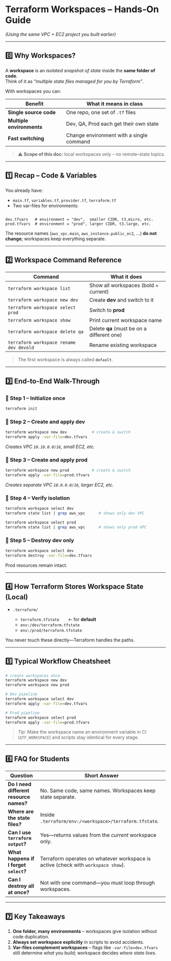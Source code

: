 # Terraform **Workspaces** – Hands-On Guide  
*(Using the same VPC + EC2 project you built earlier)*

---

## 0️⃣ Why Workspaces?

A **workspace** is an *isolated snapshot of state* inside the **same folder of
code**.  
Think of it as *“multiple state files managed for you by Terraform”*.

With workspaces you can:

| Benefit                 | What it means in class                           |
|-------------------------|--------------------------------------------------|
| **Single source code**  | One repo, one set of `.tf` files                 |
| **Multiple environments** | Dev, QA, Prod each get their own state          |
| **Fast switching**      | Change environment with a single command         |

> ⚠️ **Scope of this doc:** local workspaces only – no remote–state topics.

---

## 1️⃣ Recap – Code & Variables

You already have:

* `main.tf`, `variables.tf`, `provider.tf`, `terraform.tf`  
* Two var-files for environments:

```

dev.tfvars   # environment = "dev",  smaller CIDR, t3.micro, etc.
prod.tfvars  # environment = "prod", larger CIDR, t3.large, etc.

````

The resource names (`aws_vpc.main`, `aws_instance.public_ec2`, …) **do not
change**; workspaces keep everything separate.

---

## 2️⃣ Workspace Command Reference

| Command                                | What it does                              |
|----------------------------------------|-------------------------------------------|
| `terraform workspace list`             | Show all workspaces (bold = current)      |
| `terraform workspace new dev`          | Create **dev** and switch to it           |
| `terraform workspace select prod`      | Switch to **prod**                        |
| `terraform workspace show`             | Print current workspace name              |
| `terraform workspace delete qa`        | Delete **qa** (must be on a different one)|
| `terraform workspace rename dev devold`| Rename existing workspace                 |

> The first workspace is always called **`default`**.

---

## 3️⃣ End-to-End Walk-Through

### 🔹 Step 1 – Initialize once

```bash
terraform init
````

### 🔹 Step 2 – Create and apply **dev**

```bash
terraform workspace new dev           # create & switch
terraform apply -var-file=dev.tfvars
```

*Creates VPC `10.10.0.0/16`, small EC2, etc.*

### 🔹 Step 3 – Create and apply **prod**

```bash
terraform workspace new prod          # create & switch
terraform apply -var-file=prod.tfvars
```

*Creates separate VPC `10.0.0.0/16`, larger EC2, etc.*

### 🔹 Step 4 – Verify isolation

```bash
terraform workspace select dev
terraform state list | grep aws_vpc      # shows only dev VPC

terraform workspace select prod
terraform state list | grep aws_vpc      # shows only prod VPC
```

### 🔹 Step 5 – Destroy **dev** only

```bash
terraform workspace select dev
terraform destroy -var-file=dev.tfvars
```

Prod resources remain intact.

---

## 4️⃣ How Terraform Stores Workspace State (Local)

* `.terraform/`

  * `terraform.tfstate`  ← for **default**
  * `env:/dev/terraform.tfstate`
  * `env:/prod/terraform.tfstate`

You never touch these directly—Terraform handles the paths.

---

## 5️⃣ Typical Workflow Cheatsheet

```bash
# create workspaces once
terraform workspace new dev
terraform workspace new prod

# Dev pipeline
terraform workspace select dev
terraform apply -var-file=dev.tfvars

# Prod pipeline
terraform workspace select prod
terraform apply -var-file=prod.tfvars
```

> *Tip:* Make the workspace name an environment variable in CI
> (`$TF_WORKSPACE`) and scripts stay identical for every stage.

---

## 6️⃣ FAQ for Students

| Question                                | Short Answer                                                                      |
| --------------------------------------- | --------------------------------------------------------------------------------- |
| **Do I need different resource names?** | No. Same code, same names. Workspaces keep state separate.                        |
| **Where are the state files?**          | Inside `.terraform/env:/<workspace>/terraform.tfstate`.                           |
| **Can I use `terraform output`?**       | Yes—returns values from the *current* workspace only.                             |
| **What happens if I forget `select`?**  | Terraform operates on whatever workspace is active (check with `workspace show`). |
| **Can I destroy all at once?**          | Not with one command—you must loop through workspaces.                            |

---

## 7️⃣ Key Takeaways

1. **One folder, many environments** – workspaces give isolation without code duplication.
2. **Always set workspace explicitly** in scripts to avoid accidents.
3. **Var-files complement workspaces** – flags like `-var-file=dev.tfvars` still determine *what* you build; workspace decides *where state lives*.
